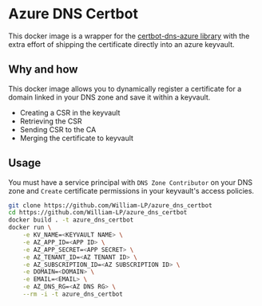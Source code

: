 # Azure DNS Certbot

This docker image is a wrapper for the [certbot-dns-azure library](https://certbot-dns-azure.readthedocs.io/en/latest/index.html) with the extra effort of shipping the certificate directly into an azure keyvault.

## Why and how

This docker image allows you to dynamically register a certificate for a domain linked in your DNS zone and save it within a keyvault.

- Creating a CSR in the keyvault
- Retrieving the CSR
- Sending CSR to the CA
- Merging the certificate to keyvault

## Usage

You must have a service principal with `DNS Zone Contributor` on your DNS zone and `Create` certificate permissions in your keyvault's access policies.

```bash
git clone https://github.com/William-LP/azure_dns_certbot
cd https://github.com/William-LP/azure_dns_certbot
docker build . -t azure_dns_certbot
docker run \
    -e KV_NAME=<KEYVAULT NAME> \
    -e AZ_APP_ID=<APP ID> \
    -e AZ_APP_SECRET=<APP SECRET> \
    -e AZ_TENANT_ID=<AZ TENANT ID> \
    -e AZ_SUBSCRIPTION_ID=<AZ SUBSCRIPTION ID> \
    -e DOMAIN=<DOMAIN> \
    -e EMAIL=<EMAIL> \
    -e AZ_DNS_RG=<AZ DNS RG> \
    --rm -i -t azure_dns_certbot
```
